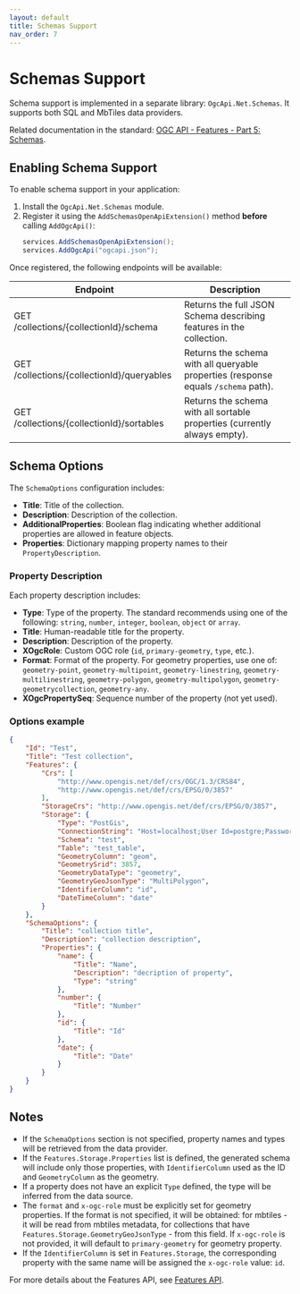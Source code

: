 ```yaml
---
layout: default
title: Schemas Support
nav_order: 7
---
```


# Schemas Support

Schema support is implemented in a separate library: `OgcApi.Net.Schemas`. It supports both SQL and MbTiles data providers.

Related documentation in the standard: [OGC API - Features - Part 5: Schemas](https://portal.ogc.org/files/108199).

## Enabling Schema Support
To enable schema support in your application:
1. Install the `OgcApi.Net.Schemas` module.
2. Register it using the `AddSchemasOpenApiExtension()` method **before** calling `AddOgcApi()`:
   ```csharp
   services.AddSchemasOpenApiExtension();
   services.AddOgcApi("ogcapi.json");
   ```

Once registered, the following endpoints will be available:

| Endpoint | Description |
| --- | --- |
| GET /collections/{collectionId}/schema | Returns the full JSON Schema describing features in the collection. |
| GET /collections/{collectionId}/queryables | Returns the schema with all queryable properties (response equals `/schema` path). |
| GET /collections/{collectionId}/sortables | Returns the schema with all sortable properties (currently always empty). |

## Schema Options
The `SchemaOptions` configuration includes:
- **Title**: Title of the collection.
- **Description**: Description of the collection.
- **AdditionalProperties**: Boolean flag indicating whether additional properties are allowed in feature objects.
- **Properties**: Dictionary mapping property names to their `PropertyDescription`.

### Property Description
Each property description includes:
- **Type**: Type of the property. The standard recommends using one of the following: `string`, `number`, `integer`, `boolean`, `object` or `array`.
- **Title**: Human-readable title for the property.
- **Description**: Description of the property.
- **XOgcRole**: Custom OGC role (`id`, `primary-geometry`, `type`, etc.).
- **Format**: Format of the property. For geometry properties, use one of: `geometry-point`, `geometry-multipoint`, `geometry-linestring`, `geometry-multilinestring`, `geometry-polygon`, `geometry-multipolygon`, `geometry-geometrycollection`, `geometry-any`.
- **XOgcPropertySeq**: Sequence number of the property (not yet used).

### Options example
```json
{
	"Id": "Test",
	"Title": "Test collection",
	"Features": {
		"Crs": [
			"http://www.opengis.net/def/crs/OGC/1.3/CRS84",
			"http://www.opengis.net/def/crs/EPSG/0/3857"
		],
		"StorageCrs": "http://www.opengis.net/def/crs/EPSG/0/3857",
		"Storage": {
			"Type": "PostGis",
			"ConnectionString": "Host=localhost;User Id=postgre;Password=myStrongP@ssword;Database=Tests;Port=5432;Timeout=50;",
			"Schema": "test",
			"Table": "test_table",
			"GeometryColumn": "geom",
			"GeometrySrid": 3857,
			"GeometryDataType": "geometry",
			"GeometryGeoJsonType": "MultiPolygon",
			"IdentifierColumn": "id",
			"DateTimeColumn": "date"
		}
	},
	"SchemaOptions": {
		"Title": "collection title",
		"Description": "collection description",
		"Properties": {
			"name": {
				"Title": "Name",
				"Description": "decription of property",
				"Type": "string"
			},
			"number": {
				"Title": "Number"
			},
			"id": {
				"Title": "Id"
			},
			"date": {
				"Title": "Date"
			}
		}
	}
}
```

## Notes
- If the `SchemaOptions` section is not specified, property names and types will be retrieved from the data provider.
- If the `Features.Storage.Properties` list is defined, the generated schema will include only those properties, with `IdentifierColumn` used as the ID and `GeometryColumn` as the geometry.
- If a property does not have an explicit `Type` defined, the type will be inferred from the data source.
- The `format` and `x-ogc-role` must be explicitly set for geometry properties. If the format is not specified, it will be obtained: for mbtiles - it will be read from mbtiles metadata, for collections that have `Features.Storage.GeometryGeoJsonType` - from this field. If `x-ogc-role` is not provided, it will default to `primary-geometry` for geometry property.
- If the `IdentifierColumn` is set in `Features.Storage`, the corresponding property with the same name will be assigned the `x-ogc-role` value: `id`.

For more details about the Features API, see [Features API](features-api.md).
